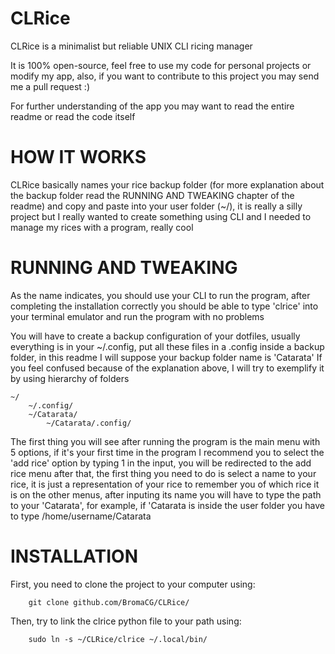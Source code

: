 # CLRice
CLRice is a minimalist but reliable UNIX CLI ricing manager

It is 100% open-source, feel free to use my code for personal projects or modify my app, also, if you want to contribute to this project you may send me a pull request :)

For further understanding of the app you may want to read the entire readme or read the code itself

# HOW IT WORKS
CLRice basically names your rice backup folder (for more explanation about the backup folder read the RUNNING AND TWEAKING chapter of the readme) and copy and paste into your user folder (~/), it is really a silly project but I really wanted to create something using CLI and I needed to manage my rices with a program, really cool

# RUNNING AND TWEAKING
As the name indicates, you should use your CLI to run the program, after completing the installation correctly you should be able to type 'clrice' into your terminal emulator and run the program with no problems

You will have to create a backup configuration of your dotfiles, usually everything is in your ~/.config, put all these files in a .config inside a backup folder, in this readme I will suppose your backup folder name is 'Catarata'
If you feel confused because of the explanation above, I will try to exemplify it by using hierarchy of folders
```
~/
    ~/.config/
    ~/Catarata/
        ~/Catarata/.config/
```


The first thing you will see after running the program is the main menu with 5 options, if it's your first time in the program I recommend you to select the 'add rice' option by typing 1 in the input, you will be redirected to the add rice menu after that, the first thing you need to do is select a name to your rice, it is just a representation of your rice to remember you of which rice it is on the other menus, after inputing its name you will have to type the path to your 'Catarata', for example, if 'Catarata is inside the user folder you have to type /home/username/Catarata

# INSTALLATION
First, you need to clone the project to your computer using:
```
    git clone github.com/BromaCG/CLRice/
```
Then, try to link the clrice python file to your path using:
```
    sudo ln -s ~/CLRice/clrice ~/.local/bin/
```
